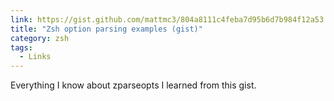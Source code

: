 ```yaml
---
link: https://gist.github.com/mattmc3/804a8111c4feba7d95b6d7b984f12a53
title: "Zsh option parsing examples (gist)"
category: zsh
tags:
  - Links
---
```


Everything I know about zparseopts I learned from this gist.

